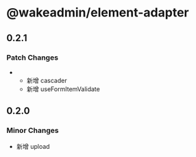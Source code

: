 # @wakeadmin/element-adapter

## 0.2.1

### Patch Changes

- - 新增 cascader
  - 新增 useFormItemValidate

## 0.2.0

### Minor Changes

- 新增 upload
